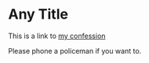 <h1>Any Title</h1>

This is a link to [my confession](./b95855.pdf)

Please phone a policeman if you want to.
